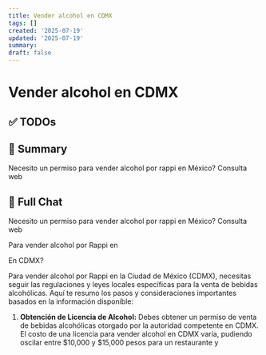 ```yaml
---
title: Vender alcohol en CDMX
tags: []
created: '2025-07-19'
updated: '2025-07-19'
summary:
draft: false
---
```


# Vender alcohol en CDMX

## ✅ TODOs


## 📌 Summary
Necesito un permiso para vender alcohol por rappi en México? Consulta web

## 🧠 Full Chat


Necesito un permiso para vender alcohol por rappi en México? Consulta web

Para vender alcohol por Rappi en

En CDMX? 

Para vender alcohol por Rappi en la Ciudad de México (CDMX), necesitas seguir las regulaciones y leyes locales específicas para la venta de bebidas alcohólicas. Aquí te resumo los pasos y consideraciones importantes basados en la información disponible:

1. **Obtención de Licencia de Alcohol:** Debes obtener un permiso de venta de bebidas alcohólicas otorgado por la autoridad competente en CDMX. El costo de una licencia para vender alcohol en CDMX varía, pudiendo oscilar entre $10,000 y $15,000 pesos para un restaurante y